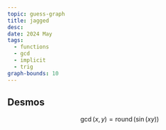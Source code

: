 ```yaml
---
topic: guess-graph
title: jagged
desc: 
date: 2024 May
tags:
  - functions
  - gcd
  - implicit
  - trig
graph-bounds: 10
---
```



## Desmos
```math
\gcd\left(x,y\right)=\operatorname{round}\left(\sin\left(xy\right)\right)
```
